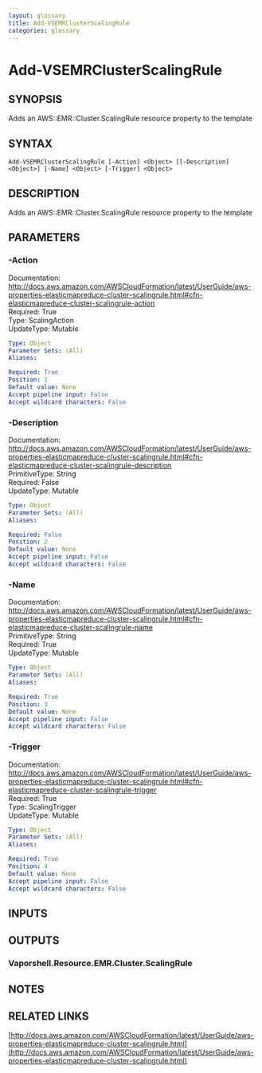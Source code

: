 ```yaml
---
layout: glossary
title: Add-VSEMRClusterScalingRule
categories: glossary
---
```


# Add-VSEMRClusterScalingRule

## SYNOPSIS
Adds an AWS::EMR::Cluster.ScalingRule resource property to the template

## SYNTAX

```
Add-VSEMRClusterScalingRule [-Action] <Object> [[-Description] <Object>] [-Name] <Object> [-Trigger] <Object>
```

## DESCRIPTION
Adds an AWS::EMR::Cluster.ScalingRule resource property to the template

## PARAMETERS

### -Action
Documentation: http://docs.aws.amazon.com/AWSCloudFormation/latest/UserGuide/aws-properties-elasticmapreduce-cluster-scalingrule.html#cfn-elasticmapreduce-cluster-scalingrule-action    
Required: True    
Type: ScalingAction    
UpdateType: Mutable

```yaml
Type: Object
Parameter Sets: (All)
Aliases: 

Required: True
Position: 1
Default value: None
Accept pipeline input: False
Accept wildcard characters: False
```

### -Description
Documentation: http://docs.aws.amazon.com/AWSCloudFormation/latest/UserGuide/aws-properties-elasticmapreduce-cluster-scalingrule.html#cfn-elasticmapreduce-cluster-scalingrule-description    
PrimitiveType: String    
Required: False    
UpdateType: Mutable

```yaml
Type: Object
Parameter Sets: (All)
Aliases: 

Required: False
Position: 2
Default value: None
Accept pipeline input: False
Accept wildcard characters: False
```

### -Name
Documentation: http://docs.aws.amazon.com/AWSCloudFormation/latest/UserGuide/aws-properties-elasticmapreduce-cluster-scalingrule.html#cfn-elasticmapreduce-cluster-scalingrule-name    
PrimitiveType: String    
Required: True    
UpdateType: Mutable

```yaml
Type: Object
Parameter Sets: (All)
Aliases: 

Required: True
Position: 3
Default value: None
Accept pipeline input: False
Accept wildcard characters: False
```

### -Trigger
Documentation: http://docs.aws.amazon.com/AWSCloudFormation/latest/UserGuide/aws-properties-elasticmapreduce-cluster-scalingrule.html#cfn-elasticmapreduce-cluster-scalingrule-trigger    
Required: True    
Type: ScalingTrigger    
UpdateType: Mutable

```yaml
Type: Object
Parameter Sets: (All)
Aliases: 

Required: True
Position: 4
Default value: None
Accept pipeline input: False
Accept wildcard characters: False
```

## INPUTS

## OUTPUTS

### Vaporshell.Resource.EMR.Cluster.ScalingRule

## NOTES

## RELATED LINKS

[http://docs.aws.amazon.com/AWSCloudFormation/latest/UserGuide/aws-properties-elasticmapreduce-cluster-scalingrule.html](http://docs.aws.amazon.com/AWSCloudFormation/latest/UserGuide/aws-properties-elasticmapreduce-cluster-scalingrule.html)

